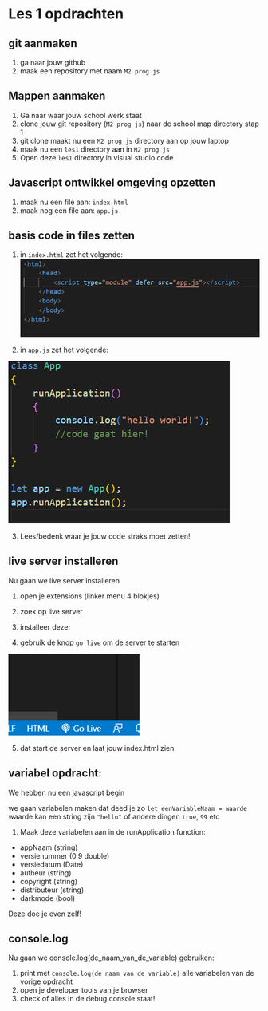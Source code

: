 # Les 1 opdrachten

## git aanmaken

1. ga naar jouw github
2. maak een repository met naam `M2 prog js`

## Mappen aanmaken

1. Ga naar waar jouw school werk staat
2. clone jouw git repository (`M2 prog js`) naar de school map directory stap 1
3. git clone maakt nu een `M2 prog js` directory aan op jouw laptop
4. maak nu een `les1` directory aan in `M2 prog js`
5. Open deze `les1` directory in visual studio code

## Javascript ontwikkel omgeving opzetten

1. maak nu een file aan: `index.html`
2. maak nog een file aan: `app.js`

## basis code in files zetten

1. in `index.html` zet het volgende:
 ![indexhtml.PNG](img/indexhtml.PNG)


2. in `app.js` zet het volgende:

![appjs.PNG](img/appjs.PNG)

3. Lees/bedenk waar je jouw code straks moet zetten!

## live server installeren

Nu gaan we live server installeren

1. open je extensions (linker menu 4 blokjes)
2. zoek op live server
3. installeer deze: 

4. gebruik de knop `go live` om de server te starten

![golive.PNG](img/golive.PNG)

5. dat start de server en laat jouw index.html zien
 
## variabel opdracht:

We hebben nu een javascript begin

we gaan variabelen maken dat deed je zo
`let eenVariableNaam = waarde`
waarde kan een string zijn `"hello"` of andere dingen `true`, `99` etc

1. Maak deze variabelen aan in de runApplication function:

* appNaam (string)
* versienummer (0.9 double)
* versiedatum (Date)
* autheur (string)
* copyright (string)
* distributeur (string)
* darkmode (bool)

Deze doe je even zelf!

## console.log

Nu gaan we console.log(de_naam_van_de_variable) gebruiken:

1. print met `console.log(de_naam_van_de_variable)` alle variabelen van de vorige opdracht
2. open je developer tools van je browser
3. check of alles in de debug console staat!
